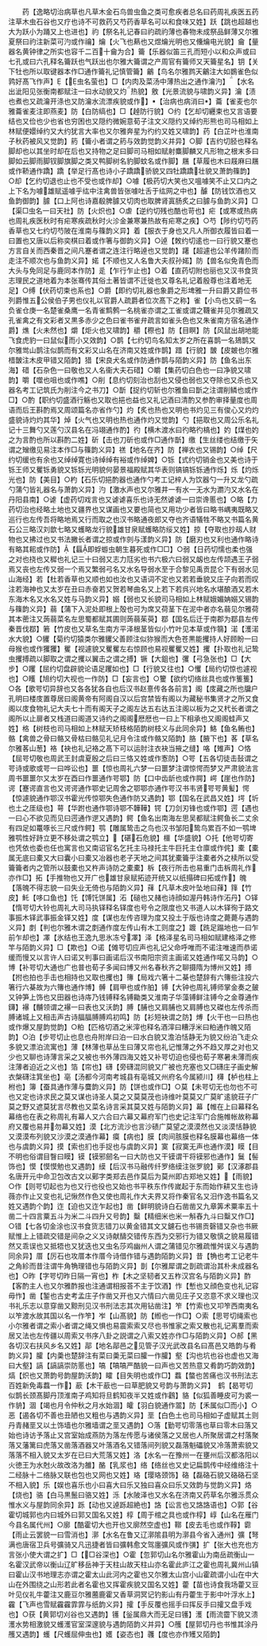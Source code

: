 <!-- { "loadSidebar": true } -->
　　药【逸略切治病草也凡草木金石鸟兽虫鱼之类可愈疾者总名曰药周礼疾医五药注草木虫石谷也又疗也诗不可救药又芍药香草名可以和食味又姓】跃【跳也超越也大为跃小为踊又上也进也】礿【祭名礼记春曰礿疏礿薄也春物未成祭品鲜薄又尔雅夏祭曰礿注新菜可汋或作禴】爚【火飞也爇也又煜爚光明也又儵爚电光貌】龠【量器名黄钟律之所实也容千二百十龠为合】籥【乐器似笛三孔而短小以和众声或曰七孔或曰六孔释名籥跃也气跃出也尔雅大籥谓之产周官有籥师又天籥星名】钥【关下牡也所以取键器本作□通作籥礼记慎管籥】鸙【鸟名尔雅鹨天鸙注大如鷃雀色似鹑好髙飞作声】【虫名萤也】□【内肉及菜汤中薄热出之通作瀹汋】【水名出泚阳见张衡南都赋注一曰水动貌又灼热貌】敫【光景流貌与啸韵义异】瀹【渍也煮也又疏瀹开涤也又防瀹水流漂疾貌或作】【治病也病消曰】蘥【雀麦也尔雅蘥雀麦注即燕麦】防【白防缟也】□【趠防行貌】○约【乞却切纒束也又言语要结也又俭也少也省也穷困也又隠约微婉意荀子注文义隠约又绰约形熊也司马相如上林赋便嬛绰约又大约犹言大率也又尔雅奔星为彴约又姓又啸韵】药【白芷叶也淮南子秋药被风又觉韵】箹【籥小者谓之箹与效韵觉韵义并异】○脚【吉约切胫也释名脚却也以其坐时却在后也又持物之足曰脚司马相如赋射麋脚麟又凡形物之根末多曰脚如云脚雨脚钗脚旗脚之类又鸭脚树名豹脚蚊名或作脚】屩【草履也木曰屐麻曰屩或作鞒通作蹻】蹻【举足行髙也诗小子蹻蹻骄貌又四牡蹻蹻壮貌又萧韵篠韵】○却【乞约切退也止也不受也或作却】○噱【极药切大笑也又嗢噱笑不止又口内之上下名为噱雄赋遥噱乎纮中注禽兽皆张噱吐舌于纮网之中也】醵【防钱饮酒也又鱼韵御韵】臄【口上阿也诗嘉殽脾臄又切肉也取脾肾寘肠炙之曰臄与鱼韵义异】□【渠□虫名一曰天社】防【火炽也】○虐【逆约切残也酷也苛也】疟【或寒或热病也周礼疾医秋时有疟寒疾疏秋时火沴金兼寒兼热故有疟寒之疾】○芍【陟约切芍药香草也又七约切芍陂在淮南与篠韵义异】着【服衣于身也又凡人所御衣履皆曰着一曰置也又唐以后称奕棋曰着或作箸与御韵义异】○逴【敇约切逺也一曰行貌又蹇也方言自关而西秦晋之间凡蹇者谓之连注行略逴也又觉韵】躇【超遽也公羊传踷阶而走注不顺次也与鱼韵义异】婼【不顺也又人名鲁大夫叔孙婼】防【兽名似免青色而大头与免同足与鹿同本作防】辵【乍行乍止也】○着【直药切附也丽也又汉书食货志理民之道地着为本张骞传其俗土著皆谓不迁徙也又尊名礼记着殷尊也注着地无足】○缚【伏药切束也系也】○爵【即约切礼器也象爵之形埤雅一升曰爵又爵位书列爵惟五公侯伯子男也仪礼以官爵人疏爵者位次髙下之称】雀【小鸟也又鹞一名负雀仓庚一名楚雀桑鹰一名青雀鹪鹩一名桃雀亦谓之工雀或谓之韈雀并见尔雅疏又孔雀禽之有文彩者又黒多赤少之色曰雀书雀弁疏言如雀头色也又朱雀南方宿名通作爵】燋【火未然也】爝【炬火也又啸韵】穱【穄也】防【目瞑】防【风鼠出胡地能飞食虎豹一曰鼠似而小又效韵】○鹊【七约切鸟名知太岁之所在喜鹊一名鳷鹊又尔雅鸴山鹊注似鹊而有文彩又山名在济南又姓或作鹊】踖【行貌】皵【皮皴也尔雅棤皵注木皮甲错又陌韵】猎【宋良犬名或作防通作鹊与陌韵义异】防【鱼名出东海】碏【石杂色一曰敬也又人名衞大夫石碏】○皭【集药切白色也一曰净貌又啸韵】嚼【噬也咀也或作噍】○削【息约切刻治也刮也又侵也弱也又夺除也又杀也又器名考工记筑氏为削注今之书刀】○斮【捉约切斩也尔雅鱼曰斮之注谓削鳞也或作□】○酌【职约切盛酒行觞也又取也挹也益也又礼记酒曰清酌又参酌审择量度也周语而后王斟酌焉又周颂篇名亦省作勺】灼【炙也热也又明也书灼见三有俊心又灼灼盛貌诗灼灼其华】焯【火气也又明也热也通作灼又觉韵】勺【挹取也又周公乐名礼记十三舞勺又莲勺汉县名在冯翊通作酌】彴【横木渡水曰彴略彴槁也】妁【煤也妁之为言酌也所以斟酌二姓】斫【击也刀斫也或作□通作斮】缴【生丝缕也结缴于矢谓之矰缴见易注本作□与篠韵义异】禚【地名在齐】防【禅衣也又锡韵】○绰【尺约切缓也有余也又绰绰寛也诗绰绰有裕或作绰婢】○铄【式约切销金也又美也诗于铄王师又矍铄勇貌又铄铄光明貌何晏景福殿赋其华表则镐镐铄铄通作烁】烁【灼烁光也】防【美目】○杓【石乐切挹酌器也通作勺考工记梓人为饮器勺一升又龙勺疏勺蒲勺皆礼器名与萧韵义异】汋【激水声也又尔雅井一有水一无水为瀱汋又水名在丹阳县南】○谑【虚药切戏言也又谑谑喜乐也诗无然谑谑一曰崇谗慝也】○略【力药切治也经略土地也又疆界也又谋画也又要也简也又用功少者皆曰略书嵎夷既略又巡行也左传吾将略地焉又行而取之也汉书略通夜郎又夺也齐语犠牲不略又书篇名黄石公三略汉刘歆七略又蠖略龙行貌雄甘泉赋蠖略防绥又姓】掠【夺取也抄刼人财物也又拂过也又书法撇长者谓之掠或作剠与漾韵义异】防【磨刃也又利也通作略诗有略其耜或作防】【螶即蜉蝣虫朝生暮死或作□□】○弱【日药切懦也柔也强之对也挠也又穉也礼记三十曰弱又志力尫劣也书六极六曰弱又衂也左传颉遇王子弱焉又丧也左传又弱一个焉又繁弱弓名又水名导弱水至于合黎见禹贡昆仑下有弱水见山海经】若【杜若香草也又顺也如也汝也又语词不定也又若若垂貌又庄子向若而叹注若海神也又太岁在丑曰赤奋若又贺若琴曲名又上若下若呉兴地名水堪酿酒又若木东海木名又水名又姓与马韵义异】嫋【弱也又长貌司马相如上林赋娥媚姌嫋又锡韵与篠韵义异】蒻【蒲下入泥处即根上殻也可为席又荷茎下在泥中者亦名蒻见尔雅荷其本蔤注又蒟蒻菜名左思蜀都赋其圃则蒟蒻茱萸】鄀【国名后迁于南郡为鄀县左传秦晋伐鄀】箬【竹皮也又草名生南方平泽根茎皆似小竹叶见本草或作篛】渃【濩渃水大貌】○貜【菊约切猿类尔雅貜父善顾注似狝猴而大色苍黒能攫持人好顾盼一曰母猴也或作玃玃】矍【视遽貌又矍矍左右惊顾也易视矍矍又姓】攫【扑取也礼记鸷虫攫搏疏以脚取之谓之攫以翼击之谓之搏】镢【大鉏也】彏【弓急张也】□【大步】○躩【屈约切盘辟貌论语足躩如也】□【行貌又往也】○戄【局约切惊也遽视也】○矆【旭约切大视也一作防】□【妄言也】○籰【欲约切络丝具也或作篗篗】○各【歌咢切异辞也又各各犹各自也后汉书赵憙传各各前言】阁【庋藏之所也牖户孔明曰楼庋置尊居曰阁黄帝有阿阁自汉以后宫禁皆有阁以为藏秘书集贤才之所又食阁以庋食物礼记大夫七十而有阁天子之阁左达五右达五注阁以板为之又杙长者谓之阁所以止扉者又栈道曰阁道又诗约之阁阁厯厯也一曰上下相承也又阁阁蛙声又姓】格【树枝也司马相如上林赋天矫枝格陌韵树枝义与此同余异】鮥【鱼名鲔也】骼【禽兽之骨曰骼又骨枯曰骼见礼记月令注或作骼又陌韵】胳【腋下也】茖【草名尔雅茖山葱】袼【袂也礼记袼之髙下可以运肘注衣袂当掖之缝】咯【雉声】○恪【屈咢切敬也周武王封虞夏殷之后曰三恪又姓或作愙防】○咢【五各切徒击鼔谓之咢诗或歌或咢一曰哗讼也】噩【惊也周礼六梦一曰噩梦注谓惊愕而梦又严肃貌法言周书噩噩尔又太岁在酉曰作噩通作咢鄂】防【口中齿龂也或作腭】崿【崖也作防】谔【蹇谔直言也又谔谔通作鄂史记周舍之鄂鄂亦通作咢汉书韦贤咢咢黄髪】愕【惊遽貌通作鄂汉书霍光传惊鄂失色通作防又遇韵】鄂【国名在武昌又姓】堮【圻也土之厓级也】萼【华跗也通作鄂诗鄂不韡鞾】锷【刀剑刃锋也或作鄂】遌【遇也一曰心不欲见而见曰遌通作遻又遇韵】鳄【鱼名出南海左思吴都赋注鳄鱼长二丈余有四足如鼍啄长三尺或作鳄】鹗【雕属鸷击之鸟也汉书邹阳鸷鸟累百不如一鹗埤雅鹗性好跱立更不移处谓之鹗立】【碪石危貌】櫮【华盛貌】○托【他咢切寄也凭依也委也任也寓言也又南诏官名乞托主马禄托主牛巨托主仓廪或作侂】橐【橐属无底曰橐又大曰囊小曰橐又冶器也老子天地之间其犹橐籥乎注橐者外之椟所以受籥籥者内之管所以鼓橐也又杵声诗防之橐橐】柝【夜行所击也易重门击柝周礼作亦作□】拓【手推物也又开广也雄甘泉赋拓迹开统又以纸搨碑曰拓或作】魄【落魄不得志貌一曰失业无倚也与陌韵义异】萚【凡草木皮叶坠地曰萚】箨【竹皮】魠【哆口鱼也】饦【馎饦饼属】沰【磓也又赭也诗顔如渥丹韩诗作沰丹】○铎【惰咢切大铃也周礼大司马执铎释名铎度也号令之限度也又书道人以木铎徇于路文事振木铎武事振金铎又姓】度【谋也左传咨理为度又投土于版也诗度之薨薨与遇韵义异】剫【判也尔雅木谓之剫通作度左传山有木工则度之】踱【跣足蹋地也一曰乍前乍却也】凙【氷结也王逸九思氷冻兮凙】泽【格泽星名司马相如赋建格泽之修竿与陌韵义异】□【欺也】○诺【傩咢切应声也礼记父命呼唯而不诺注唯速而恭诺缓而慢又以言许人曰诺又判事曰画诺后汉书南阳宗资主画诺又姓通作喏又马韵】○博【补咢切大通也广也普也荀子多闻曰博又州名春秋齐之聊摄隋为博州又姓】搏【拊也拍也手击也相持也又取也攫也】簙【局戏六箸十二棊也楚辞有六簙些注投六箸行六棊故为六簙也通作博】髆【肩甲也或作胉】镈【大钟也周礼镈师掌金奏之皷又钟笋上饰也又田器也诗庤乃钱镈释名镈耡类又淮南子华藻镈鲜注镈今之金尊通作鑮】襮【黼领谓之襮一曰表也又沃韵】膊【脯也又肩脯也又肩膊也又磔也左传杀而膊诸城上又相击声古诗腷腷膊膊鸡初鸣】防【衫短袂谓之防】煿【火干也一曰热也或作爆又屋韵觉韵】○粕【匹格切酒之米滓也释名酒滓曰糟浮米曰粕通作魄又陌韵】○泊【步咢切止也息也舟附岸曰泊一曰水白貌又澹泊恬静无为貌又纷泊飞走众多貌又漂泊流寓也】薄【林薄也草丛生曰薄又帘也礼记惟薄之外不趋又厚之对也又少也又聊也诗薄言采之又被也书外薄四海又姓又补咢切迫也侵也荀子寒暑未薄而疾注薄者迫近之义也】箔【帘也】礴【旁礴混同貌又广被也充塞也又□礴庄子画史解衣槃礴注箕坐也】亳【汤都今河南考城县有亳城又州府名今属颍川】欂【栌也柱上柎也】簿【蚕具通作薄与麌韵义异】防【饼也或作□】○莫【未咢切无也勿也不可也又定也诗求民之莫又谋也诗圣人莫之又莫莫茂也诗维叶莫莫又广莫旷逺貌荘子广莫之野又遮莫犹言尽教也又菜名诗言采其莫又姓与陌韵义异】幕【帷在上曰幕释名幕络也在表之称周礼有幕人又六合曰六幕又幕府军门也史记注军门合施帷帐故称幕府又覆也易井勿幕又姓】漠【北方流沙也言沙碛广莫望之漠漠然也又淡漠恬静貌又漠漠布列貌又沙漠之漠通作幕】瘼【病也】膜【肉间胲膜也释名膜幕也幕络一体也与虞韵义异】摸【索也扪也手捉也与虞韵义异】寞【寂寞无声也通作漠】瞙【目不明也俗谓目瞖曰瞙】镆【镆邪劒名一曰大防也又干镆谓干将镆邪也通作】鬕【髻饰也】慔【慔慔勉也又遇韵】縸【后汉书马融传纤罗络縸注张罗貌】鄚【汉涿郡县名唐开元中命卫包改古文以鄚字类郑去邑作莫后为莫州即古郑地又姓】【雨貌】○作【则咢切起也为也又行也役也又始也书平秩东作传嵗起于东而始作耕又生也诗薇亦作止又变也礼记愀然作色又使也周礼作大夫界又将作秦官名又汨作逸书篇名又姓又遇韵个韵】迮【迫也又迮乍起也】凿【鲜明貌诗白石凿凿又九章筭术粟率五十凿二十四言粟五斗为米二斗四升又号韵】糳【精细米也米一斛舂九斗曰糳又作□】○错【七各切金涂也汉书食货志错刀以黄金错其文又鑢石也书锡贡磬错又杂也书厥赋惟上上错疏交错是间杂之义又诗献醻交错传东西为交邪行为错又敬慎之貌易履错然又乖误也又抵牾也又犹迭也又虫名莎鸡幽州人谓之蒲错见尔雅疏惟舛误义与遇韵同余异】厝【厉石也攻厝本作厝今诗借作错与遇韵陌韵义异】昔【觕也考工记老牛之角紾而昔注谓牛角觕理错也与陌韵义异】剒【尔雅犀谓之剒疏谓治其朴未成器名也】○昨【字咢切昨日隔一宵也】柞【木之坚韧者又五柞汉宫名与陌韵义异】酢【客酌主人也又尔雅酢报也注通谓相报荅不主于饮酒】怍【慙也又顔色变也礼记容毋怍】凿【錾也古史考孟庄子作凿又开也又六情曰六凿见庄子又恣意不求义理也汉书礼乐志以意穿凿又黥刑见汉书刑法志其次用钻凿注】笮【竹索也又卭笮西南夷名以笮渡水故其国以名一作笮】岝【山髙貌】防【縆也一作□】○索【思咢切绳索也小尔雅者谓之索小者谓之绳又惧也易震索索又尽也书惟家之索又散也礼记离羣而索居又法也左传疆以周索又书序八卦之説谓之八索又姓亦作□与陌韵义异】○郝【黑各切汉右扶风乡名又姓】鄗【地名鄗邑之见管子汉光武改县名曰髙邑又皓韵与肴韵义异】臛【内羮也楚辞注有菜曰羮无菜曰臛一作臛】壑【沟也坑也谷也虚也又海曰大壑】謞【謞謞崇防慝也】嗃【嗃嗃严酷貌一曰声也又苦热意又肴韵巧韵效韵】熇【炽也又萧韵号韵屋韵沃韵】矐【目失明也或作□】蠚【螫也苦痛也汉书刑法志百姓新免毒蠚一作】藃【木干藃也一曰草肥貌又号韵与萧韵义异】　鹤【曷咢切似鹊长颈髙脚丹顶淮南子鸡知将旦鹤知夜半又姓或作鸖】貉【似狐善睡皮可为裘一作貈】涸【竭也月令仲秋之月水始涸】皬【羽白貌通作翯】防【禾属似□而小】○恶【遏各切不善也丑陋也又粗也与遇韵义异】垩【白色土也司马相如子虚赋其土则丹青赭垩又以土饰墙也尔雅墙谓之垩又遇韵】○落【勤咢切零落也草曰零木曰落又始也诗访予落止又宫室始成燕防为落左传愿与诸侯落之又居也人所聚居谓之村落聚落又藩篱曰虎落又凿落酒器又叶落酒名又错落间列貌又磊落魁礧貌又冷落萧索貌又落落不相入貌又太岁在已曰大荒落又姓】洛【水名一在豫州一在壅州后汉都洛阳以火徳王为水尅火故改洛为雒】酪【乳浆也】络【络丝也又史记扁鹊传中经维络注十二经脉十二络脉又联也包也又网也又姓】珞【璎珞颈饰】硌【磊硌石貌又硌硌石坚不相入貌】乐【娱也喜乐也小曰喜大曰乐又独曰喜众曰乐又效韵与觉韵义异】烙【烧也】骆【白马黒鬛曰骆又姓】泺【水陂泽也又水名在济南又药草名尔雅泺贯众惟水义与屋韵同余异】跞【动也又逴跞超絶也】詻【讼言也又詻詻语也】○郭【谷霍切城郭也内曰城外曰郭又国名又姓】椁【周于棺之具也或作椁】崞【山名在雁门今县名属代州】○廓【酷霍切大也开也又廓然空虚也】鞹【皮去毛也或作鞟】霩【雨止云罢貌一曰雪消也】漷【水名在鲁又辽漷隂县明为漷县今省入通州】彍【弩满也唐宿卫兵号彍骑又凡迅捷者皆曰彍韩愈文驾廛彍风或作彉】扩【张大也充也方言张小使大谓之扩】□【□谷深也】○霍【忽郭切山名尔雅霍山为南岳疏衡山一名霍汉武帝以衡山辽旷移岳神于天柱山故天柱山亦名霍此庐江之霍也周礼冀州山镇曰霍山汉书地理志亦谓之霍太山此河内之霍也又尔雅太山宫小山霍疏谓小山在中大山在外围绕之山形若此者名霍也又挥霍疾貌又国名又姓】藿【苗也诗食我场藿又豆叶见仪礼牛藿注又鹿豆尔雅蔨鹿霍又香草洞冥记钓影山有丹藿生于影中叶浮水上】靃【飞声也雪赋靃靃霏霏与纸韵义异】攉【手反覆也摇手曰挥反手曰攉又盘手戏也】○获【黄郭切刈谷也又遇韵】镬【釡属鼎大而无足曰镬】濩【雨流霤下貌又溃濩水势相激貌又蠖濩官室深邃貌与遇韵陌韵义并异】○雘【屋郭切丹也书惟其涂丹雘又遇韵】蠖【尺蠖屈伸虫也】嬳【姿态也】彠【度也亦作矱又陌韵】
